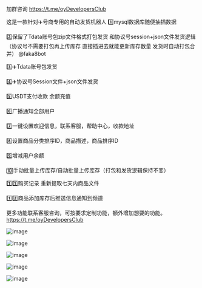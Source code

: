 加群咨询 https://t.me/oyDevelopersClub

这是一款针对✈️号商专用的自动发货机器人
1️⃣mysql数据库随便抽插数据  

2️⃣保留了Tdata账号包zip文件格式打包发货 和协议号session+json文件发货逻辑（协议号不需要打包再上传库存 直接插进去就能更新库存数量 发货时自动打包合并） @faka8bot

3️⃣✈️Tdata账号包发货  

4️⃣✈️协议号Session文件+json文件发货

5️⃣USDT支付收款 余额充值

6️⃣广播通知全部用户

7️⃣一键设置欢迎信息，联系客服，帮助中心，收款地址

8️⃣设置商品分类排序ID，商品描述，商品排序ID

9️⃣增减用户余额

🔟手动批量上传库存/自动批量上传库存（打包和发货逻辑保持不变）

1️⃣1️⃣购买记录 重新提取七天内商品文件

1️⃣2️⃣商品添加库存后推送信息通知到频道 

更多功能联系客服咨询，可按要求定制功能，额外增加想要的功能。 https://t.me/oyDevelopersClub

![image](https://github.com/user-attachments/assets/1a8dfb09-65b3-4b59-b08b-dc8475c9fd09)

![image](https://github.com/user-attachments/assets/7b0e5d25-f7a1-4bde-9c3c-ce8e51602fdc)

![image](https://github.com/user-attachments/assets/7918acd8-cfc1-47cd-b58d-932bb12bd4a5)

![image](https://github.com/user-attachments/assets/0692277e-e3a2-42f4-87ff-62714c2e93be)

![image](https://github.com/user-attachments/assets/e5f03ed9-aa5e-484c-9bb7-652697e5f091)

